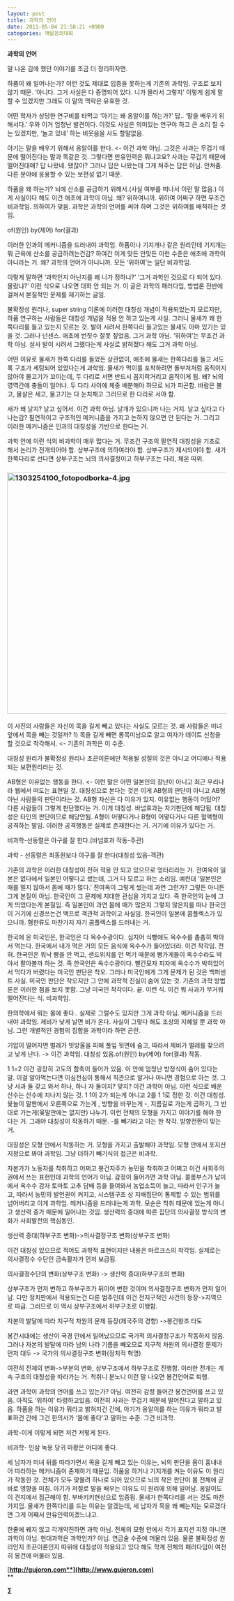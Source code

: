 ```yaml
---
layout: post
title: 과학의 언어
date: 2011-05-04 21:58:21 +0900
categories: 깨달음의대화
---
```

**과학의 언어**   

  


말 나온 김에 했던 이야기를 조금 더 정리하자면. 


  


하품이 왜 일어나는가? 이런 것도 제대로 입증을 못하는게 기존의 과학임. 구조로 보지 않기 때문. ‘아니다. 그거 사실은 다 증명되어 있다. 니가 몰라서 그렇지’ 이렇게 쉽게 말할 수 있겠지만 그래도 이 말의 맥락은 유효한 것. 


  


어떤 학자가 상당한 연구비를 타먹고 ‘아기는 왜 옹알이를 하는가?’ 답.. ‘말을 배우기 위해서다.’ 우와 이거 엄청난 발견이다. 이것도 사실은 의미있는 연구야 하고 큰 소리 칠 수는 있겠지만, ‘놀고 있네’ 하는 비웃음을 사도 할말없음. 


  


아기는 말을 배우기 위해서 옹알이를 한다. <- 이건 과학 아님. 그것은 사과는 무겁기 때문에 떨어진다는 말과 똑같은 것. 그렇다면 만유인력은 뭐냐고요? 사과는 무겁기 때문에 떨어진대매? 답 나왔네. 됐잖아? 그러나 답은 나왔는데 그게 쳐주는 답은 아님. 안쳐줌. 다른 분야에 응용할 수 있는 보편성 없기 때문. 


  


하품을 왜 하는가? 뇌에 산소를 공급하기 위해서.(사실 여부를 떠나서 이런 말 많음.) 이게 사실이다 해도 이건 애초에 과학이 아님. 왜? 위하여니까. 위하여 어쩌구 하면 무조건 비과학임. 의하여가 맞음. 과학은 과학의 언어를 써야 하며 그것은 위하여를 배척하는 것임.


  


of(원인) by(제어) for(결과) 


  


이러한 인과의 메커니즘을 드러내야 과학임. 하품이나 기지개나 같은 원리인데 기지개는 뭐 근육에 산소를 공급하려는건감? 하여간 이게 맞든 안맞든 이런 수준은 애초에 과학이 아니라는 거. 왜? 과학의 언어가 아니니까. 모든 ‘위하여’는 일단 비과학임. 


  


이렇게 말하면 ‘과학인지 아닌지를 왜 니가 정하냐?’ ‘그거 과학인 것으로 다 되어 있다. 몰랐냐?’ 이런 식으로 나오면 대화 안 되는 거. 이 글은 과학의 패러다임, 방법론 전반에 걸쳐서 본질적인 문제를 제기하는 글임. 


  


불확정성 원리나, super string 이론에 이러한 대칭성 개념이 적용되었는지 모르지만, 하품 연구하는 사람들은 대칭성 개념을 적용 안 하고 있는게 사실. 그러니 물새가 왜 한쪽다리를 들고 있는지 모르는 것. 발이 시려서 한쪽다리 들고있는 물새도 아마 있기는 있을 것. 그러나 넌센스. 애초에 번짓수 잘못 짚었음. 그거 과학 아님. ‘위하여’는 무조건 과학 아님. 설사 발이 시려서 그랬다는게 사실로 밝혀졌다 해도 그거 과학 아님.


  


어떤 이유로 물새가 한쪽 다리를 들었든 상관없이, 애초에 물새는 한쪽다리를 들고 서도록 구조가 세팅되어 있었다는게 과학임. 물새가 먹이를 포착하려면 돌부처처럼 움직이지 않아야 물고기가 꼬이는데, 두 다리로 서면 반드시 꼼지락거리고 움직이게 됨. 왜? 뇌의 영역간에 충돌이 일어나. 두 다리 사이에 체중 배분해야 하므로 뇌가 피곤함. 바람은 불고, 물살은 세고, 물고기는 다 눈치채고 그러므로 한 다리로 서야 함. 


  


새가 왜 날지? 날고 싶어서. 이건 과학 아님. 날개가 있으니까 나는 거지. 날고 싶다고 다 나는감? 필연적이고 구조적인 메커니즘을 가지고 논하지 않으면 안 된다는 거. 그리고 이러한 메커니즘은 인과의 대칭성을 기반으로 한다는 거. 


  


과학 안에 이런 식의 비과학이 매우 많다는 거. 무조건 구조의 필연적 대칭성을 기초로 해서 논리가 전개되어야 함. 상부구조에 의하여라야 함. 상부구조가 제시되어야 함. 새가 한쪽다리로 선다면 상부구조는 뇌의 의사결정이고 하부구조는 다리, 체온 따위. 


  


### <img alt="1303254100_fotopodborka-4.jpg" src="assets/attach/images/198/098/168/1303254100_fotopodborka-4.jpg" width="700" height="553" />


  


이 사진의 사람들은 자신이 목을 길게 빼고 있다는 사실도 모르는 것. 왜 사람들은 미녀 앞에서 목을 빼는 것일까? 1) 목을 길게 빼면 롱목미남으로 알고 여자가 데이트 신청을 할 것으로 착각해서. <- 기존의 과학은 이 수준. 


  


대칭성 원리가 불확정성 원리나 초끈이론에만 적용될 성질의 것은 아니고 어디에나 적용되는 보편원리라는 것. 


  


AB형은 이유없는 행동을 한다. <- 이런 말은 어떤 일본인의 장난이 아니고 최근 우리나라 웹에서 떠도는 표현일 것. 대칭성으로 본다는 것은 이게 AB형의 판단이 아니고 AB형 아닌 사람들의 판단이라는 것. AB형 자신은 다 이유가 있지. 이유없는 행동이 어딨어? 다른 사람들이 그렇게 판단했다는 거. 이게 대칭성. 바넘효과는 자기판단에 해당됨. 대칭성은 타인의 판단이므로 해당안됨. A형이 어떻다거나 B형이 어떻다거나 다른 혈액형이 공격하는 말임. 이러한 공격행동은 실제로 존재한다는 거. 거기에 이유가 있다는 거. 

  


비과학-선동렬은 야구를 잘 한다.(바넘효과 작동-주관)

과학 - 선동렬은 최동원보다 야구를 잘 한다(대칭성 있음-객관)

  


기존의 과학은 이러한 대칭성이 전혀 적용 안 되고 있으므로 엉터리라는 거. 전여옥이 일본은 없다에서 일본인 어떻다고 썼는데, 그거 다 모르고 하는 소리임. 예컨대 ‘일본인은 때를 밀지 않아서 몸에 때가 많다.’ 전여옥이 그렇게 썼는데 과연 그런가? 그렇든 아니든 그게 본질이 아님. 한국인이 그 문제에 지대한 관심을 가지고 있다. 즉 한국인의 눈에 그게 띄었다는게 본질임. 즉 일본인이 과연 몸에 때가 많은지 그렇지 않은지를 떠나 한국인이 거기에 신경쓰는건 백프로 객관적 과학이고 사실임. 한국인이 일본에 콤플렉스가 있으니까. 혐한류도 마찬가지 자기 콤플렉스를 드러내는 거. 


  


한국에 온 미국인은, 한국인은 다 옥수수광이다. 심지어 식빵에도 옥수수를 촘촘히 박아서 먹는다. 한국에서 내가 먹은 거의 모든 음식에 옥수수가 들어있더라. 이건 착각임. 전혀. 한국인은 워낙 빵을 안 먹고, 샌드위치를 안 먹기 때문에 빵가게들이 옥수수라도 박아서 팔아볼까 하는 것. 즉 한국인은 옥수수광이다. 빨간모자 피자에 옥수수가 박혀있어서 먹다가 버렸다는 미국인 판단은 착오. 그러나 미국인에게 그게 문제가 된 것은 백퍼센트 사실. 미국인 판단은 착오지만 그 안에 과학적 진실이 숨어 있는 것. 기존의 과학 방법론은 이러한 점을 보지 못함. 그냥 미국인 착각이다. 끝. 이런 식. 이건 뭐 사과가 무거워 떨어진다는 식. 비과학임. 


  


한의학에서 뭐는 몸에 좋다.. 실제로 그럴수도 있지만 그게 과학 아님. 메커니즘을 드러내야 과학임. 제비가 낮게 날면 비가 온다. 사실이 그렇다 해도 조상의 지혜일 뿐 과학 아님. 그런 개별적인 경험의 집합을 과학이라 하면 곤란. 

  


기압이 떨어지면 벌레가 빗방울을 피해 풀잎 뒷면에 숨고, 따라서 제비가 벌레를 찾으려고 낮게 난다. -> 이건 과학임. 대칭성 있음.of(원인) by(제어) for(결과) 작동.


  


1 1=2 이건 굉장히 고도의 함축이 들어가 있음. 이 안에 엄청난 방정식이 숨어 있다는 말. 이걸 알아먹는다면 이심전심이 통해서 직관으로 알거나 아니면 경험으로 아는 것. 그냥 사과 둘 갖고 와서 하나, 하나 자 둘이지? 맞지? 이건 과학이 아님. 이런 식으로 배운 산수는 산수에 지나지 않는 것. 1 1이 2가 되는게 아니고 2를 1 1로 정한 것. 이건 대칭성. 윷놀이 말판에서 오른쪽으로 가는게 , 방향을 바꾸는게 -, 지름길로 가는게 곱하기, 그 반대로 가는게(윷말판에는 없지만) 나누기. 이런 전체의 모형을 가지고 이야기를 해야 한다는 거. 그래야 대칭성이 작동하기 때문. -를 빼기라고 아는 한 착각. 방향전환이 맞는 거. 


  


대칭성은 모형 안에서 작동하는 거. 모형을 가지고 출발해야 과학임. 모형 안에서 포지션 지정으로 봐야 과학임. 그냥 더하기 빼기식의 접근은 비과학.


  


자본가가 노동자를 착취하고 어쩌고 봉건지주가 농민을 착취하고 어쩌고 이건 사회주의권에서 쓰는 표현인데 과학의 언어가 아님. 감정이 들어가면 과학 아님. 콜롬부스가 남미에서 옥수수 감자 토마토 고추 담배 등을 들여와서 농업소득이 늘고, 따라서 인구가 늘고, 따라서 농민의 발언권이 커지고, 시스템구조 상 지배집단이 통제할 수 있는 범위를 넘어버리고 이게 과학임. 메커니즘을 드러내는게 과학. 모순은 착취 때문에 있는게 아니고 생산력 증가 때문에 일어나는 것임. 생산력의 증대에 따른 집단의 의사결정 방식의 변화가 사회발전의 핵심동인. 

  


생산력 증대(하부구조 변화)->의사결정구조 변화(상부구조 변화)

  


이건 대칭성 있으므로 적어도 과학적 표현이지만 내용은 마르크스의 착각임. 실제로는 의사결정수 수단인 금속활자가 먼저 보급됨.

  


의사결정수단의 변화(상부구조 변화) -> 생산력 증대(하부구조의 변화)

  


상부구조가 먼저 변하고 하부구조가 뒤이어 변한 것이며 의사결정구조 변화가 먼저 일어남. 다만 정치판에서 적용되는건 다른 범주인데 이건 전지구적인 사건의 등장->지역으로 파급. 그러므로 이 역시 상부구조에서 하부구조로 이행함.

  


자본의 발달에 따라 지구적 차원의 문제 등장(제국주의 경향) ->봉건왕조 타도

  


봉건시대에는 생산이 국경 안에서 일어났으므로 국가적 의사결정구조가 작동하지 않음. 그러나 자본의 발달에 따라 남의 나라 기름을 빼오므로 지구적 차원의 의사결정 문제가 먼저 대두 -> 국가의 의사결정구조 변화(정치적 혁명)

  


여전히 전체의 변화->부분의 변화, 상부구조에서 하부구조로 진행함. 이러한 전개는 계속 구조의 대칭성을 따라가는 거. 착취니 분노니 이런 말 나오면 봉건언어로 퇴행.

  


과연 과학이 과학의 언어를 쓰고 있는가? 아님. 여전히 감정 들어간 봉건언어를 쓰고 있음. 아직도 ‘위하여’ 타령하고있음. 여전히 사과는 무겁기 때문에 떨어진다고 말하고 있음. 하품을 하는 이유가 뭐라고 밝혀지건 간에, 아기가 옹알이를 하는 이유가 뭐라고 발표하건 간에 그건 한의사가 ‘몸에 좋다’고 말하는 수준. 그건 비과학. 


  


과학-이게 이렇게 되면 저건 저렇게 된다.

비과학- 인삼 녹용 당귀 마황은 어디에 좋다. 


  


세 남자가 미녀 뒤를 따라가면서 목을 길게 빼고 있는 이유는, 뇌의 판단을 몸이 흉내내어 따라하는 메커니즘이 존재하기 때문임. 하품을 하거나 기지개를 켜는 이유도 이 원리가 작동한 것. 전체가 모두 맞물려 하나로 되어 있으므로 뇌의 작은 판단이 몸 전체에 곧바로 영향을 미침. 아기가 저절로 말을 배우는 이유도 이 원리에 의해 일어남. 옹알이도 이 견지에서 접근해야 함. 부바키키현상으로 입증됨. 물새가 한쪽다리를 서는 것도 마찬가지임. 물새가 한쪽다리를 드는 이유는 알겠는데, 세 남자가 목을 왜 빼는지는 모르겠다면 그게 어째서 만유인력이겠느냐고.

  


한줄에 꿰지 않고 각개약진하면 과학 아님. 전체의 모형 안에서 각기 포지션 지정 아니면 과학이 아님. 현대과학은 과학인가? 아님. 연금술 수준에 머물러 있음. 물론 불확정성 원리인지 초끈이론인지 따위에 대칭성이 적용되고 있다 해도 학계 전체의 패러다임이 여전히 봉건에 머물러 있음.


  





  




[**http://gujoron.com**](http://www.gujoron.com)**  
** 

**∑**
